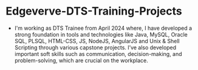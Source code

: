 # Edgeverve-DTS-Training-Projects
* I'm working as DTS Trainee from April 2024 where, I have developed a strong foundation in tools and technologies like Java, MySQL, Oracle SQL, PLSQL, HTML-CSS, JS, NodeJS, AngularJS and Unix & Shell Scripting through various capstone projects. I’ve also developed important soft skills such as communication, decision-making, and problem-solving, which are crucial on the workplace.

